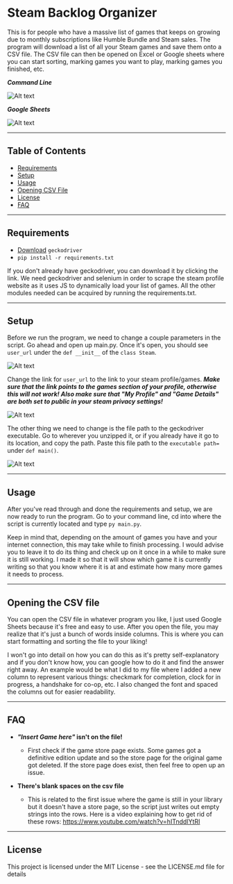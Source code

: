 # Steam Backlog Organizer

This is for people who have a massive list of games that keeps on growing due to monthly subscriptions like Humble Bundle and Steam sales.
The program will download a list of all your Steam games and save them onto a CSV file. The CSV file can then be opened on Excel or Google sheets where you can start
sorting, marking games you want to play, marking games you finished, etc.

***Command Line***

![Alt text](https://github.com/shields-mike/steam_backlog_organizer/blob/master/Images/cmd.gif?raw=true)

***Google Sheets***

![Alt text](https://github.com/shields-mike/steam_backlog_organizer/blob/master/Images/google_sheets.jpg?raw=true)

---

## Table of Contents

- [Requirements](#installation)
- [Setup](#setup)
- [Usage](#usage)
- [Opening CSV File](#opening-the-csv-file)
- [License](#license)
- [FAQ](#faq)

---

## Requirements

- [Download](https://github.com/mozilla/geckodriver/releases) `geckodriver`
- `pip install -r requirements.txt`

If you don't already have geckodriver, you can download it by clicking the link. We need geckodriver and selenium in order to scrape the steam profile website as it uses JS
to dynamically load your list of games. All the other modules needed can be acquired by running the requirements.txt.

---

## Setup

Before we run the program, we need to change a couple parameters in the script. Go ahead and open up main.py. Once it's open, you should see `user_url` under the `def __init__`
of the `class Steam`.

![Alt text](https://github.com/shields-mike/steam_backlog_organizer/blob/master/Images/steam_user_url.jpg)

Change the link for `user_url` to the link to your steam profile/games. **_Make sure that the link points to the games section of your profile, otherwise this will not work!
Also make sure that "My Profile" and "Game Details" are both set to public in your steam privacy settings!_**

![Alt text](https://github.com/shields-mike/steam_backlog_organizer/blob/master/Images/steam_profile.jpg)

The other thing we need to change is the file path to the geckodriver executable. Go to wherever you unzipped it, or if you already have it go to its location, and copy the
path. Paste this file path to the `executable path=` under `def main()`.

![Alt text](https://github.com/shields-mike/steam_backlog_organizer/blob/master/Images/geckodriver_install.jpg)

---

## Usage

After you've read through and done the requirements and setup, we are now ready to run the program. Go to your command line, cd into where the script is currently located
and type `py main.py`.

Keep in mind that, depending on the amount of games you have and your internet connection, this may take while to finish processing. I would advise you to leave it to do its
thing and check up on it once in a while to make sure it is still working. I made it so that it will show which game it is currently writing so that you know where it is at 
and estimate how many more games it needs to process.

---

## Opening the CSV file

You can open the CSV file in whatever program you like, I just used Google Sheets because it's free and easy to use. After you open the file, you may realize that it's just
a bunch of words inside columns. This is where you can start formatting and sorting the file to your liking! 

I won't go into detail on how you can do this as it's pretty self-explanatory and if you don't know how, you can google how to do it and find the answer right away. An example
would be what I did to my file where I added a new column to represent various things: checkmark for completion, clock for in progress, a handshake for co-op, etc. I also
changed the font and spaced the columns out for easier readability.

---

## FAQ

- ***"Insert Game here"* isn't on the file!**
  - First check if the game store page exists. Some games got a definitive edition update and so the store page for the original game got deleted. If the store page does exist, then feel free to open up an issue.
  
- **There's blank spaces on the csv file**
  - This is related to the first issue where the game is still in your library but it doesn't have a store page, so the script just writes out empty strings into the rows. Here is a video explaining how to get rid of these rows: https://www.youtube.com/watch?v=hITnddIYtRI
  
---

## License

This project is licensed under the MIT License - see the LICENSE.md file for details
